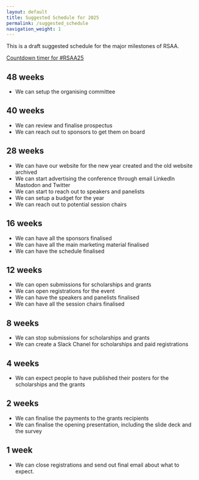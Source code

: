 ```yaml
---
layout: default
title: Suggested Schedule for 2025
permalink: /suggested_schedule
navigation_weight: 1
---
```


This is a draft suggested schedule for the major milestones of RSAA.

[Countdown timer for #RSAA25](https://www.timeanddate.com/countdown/generic?iso=20250917T1230&p0=152&msg=RSAA25&ud=1&font=sanserif)

## 48 weeks

- We can setup the organising committee

## 40 weeks 
- We can review and finalise prospectus
- We can reach out to sponsors to get them on board


## 28 weeks
- We can have our website for the new year created and the old website archived
- We can start advertising the conference through email LinkedIn Mastodon and Twitter
- We can start to reach out to speakers and panelists
- We can setup a budget for the year
- We can reach out to potential session chairs

## 16 weeks
- We can have all the sponsors finalised
- We can have all the main marketing material finalised
- We can have the schedule finalised

## 12 weeks
- We can open submissions for scholarships and grants
- We can open registrations for the event
- We can have the speakers and panelists finalised
- We can have all the session chairs finalised


## 8 weeks
- We can stop submissions for scholarships and grants
- We can create a Slack Chanel for scholarships and paid registrations

## 4 weeks
- We can expect people to have published their posters for the scholarships and the grants

## 2 weeks 
- We can finalise the payments to the grants recipients
- We can finalise the opening presentation, including the slide deck and the survey

## 1 week
- We can close registrations and send out final email about what to expect.
